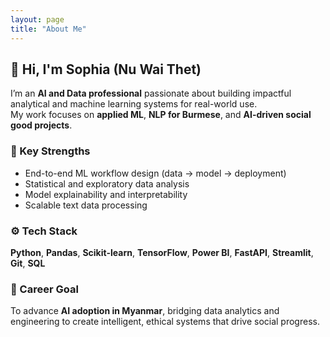 ```yaml
---
layout: page
title: "About Me"
---
```


## 👋 Hi, I'm **Sophia (Nu Wai Thet)**

I’m an **AI and Data professional** passionate about building impactful analytical and machine learning systems for real-world use.  
My work focuses on **applied ML**, **NLP for Burmese**, and **AI-driven social good projects**.

### 🧩 Key Strengths
- End-to-end ML workflow design (data → model → deployment)
- Statistical and exploratory data analysis
- Model explainability and interpretability
- Scalable text data processing

### ⚙️ Tech Stack
**Python**, **Pandas**, **Scikit-learn**, **TensorFlow**, **Power BI**, **FastAPI**, **Streamlit**, **Git**, **SQL**

### 🎯 Career Goal
To advance **AI adoption in Myanmar**, bridging data analytics and engineering to create intelligent, ethical systems that drive social progress.
